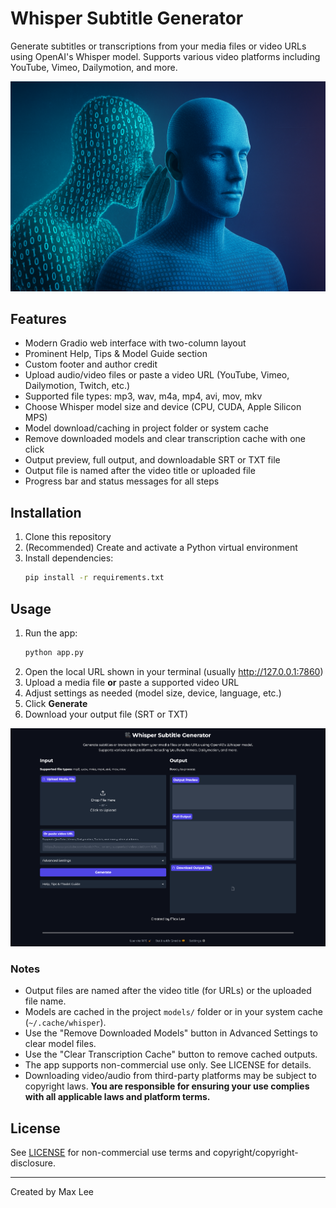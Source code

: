 # Whisper Subtitle Generator

Generate subtitles or transcriptions from your media files or video URLs using OpenAI's Whisper model. Supports various video platforms including YouTube, Vimeo, Dailymotion, and more.

![Whisper logo or illustration](images/whisper.png)

## Features
- Modern Gradio web interface with two-column layout
- Prominent Help, Tips & Model Guide section
- Custom footer and author credit
- Upload audio/video files or paste a video URL (YouTube, Vimeo, Dailymotion, Twitch, etc.)
- Supported file types: mp3, wav, m4a, mp4, avi, mov, mkv
- Choose Whisper model size and device (CPU, CUDA, Apple Silicon MPS)
- Model download/caching in project folder or system cache
- Remove downloaded models and clear transcription cache with one click
- Output preview, full output, and downloadable SRT or TXT file
- Output file is named after the video title or uploaded file
- Progress bar and status messages for all steps

## Installation
1. Clone this repository
2. (Recommended) Create and activate a Python virtual environment
3. Install dependencies:
   ```bash
   pip install -r requirements.txt
   ```

## Usage
1. Run the app:
   ```bash
   python app.py
   ```
2. Open the local URL shown in your terminal (usually http://127.0.0.1:7860)
3. Upload a media file **or** paste a supported video URL
4. Adjust settings as needed (model size, device, language, etc.)
5. Click **Generate**
6. Download your output file (SRT or TXT)

![App user interface screenshot](images/ui.png)

### Notes
- Output files are named after the video title (for URLs) or the uploaded file name.
- Models are cached in the project `models/` folder or in your system cache (`~/.cache/whisper`).
- Use the "Remove Downloaded Models" button in Advanced Settings to clear model files.
- Use the "Clear Transcription Cache" button to remove cached outputs.
- The app supports non-commercial use only. See LICENSE for details.
- Downloading video/audio from third-party platforms may be subject to copyright laws. **You are responsible for ensuring your use complies with all applicable laws and platform terms.**

## License
See [LICENSE](LICENSE) for non-commercial use terms and copyright/copyright-disclosure.

---
Created by Max Lee 